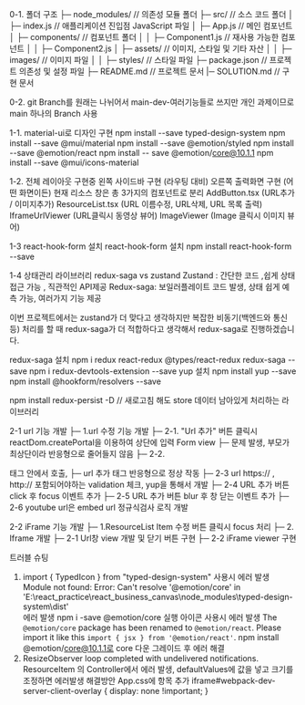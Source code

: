 0-1. 폴더 구조
├─ node_modules/ // 의존성 모듈 폴더
├─ src/ // 소스 코드 폴더
│ ├─ index.js // 애플리케이션 진입점 JavaScript 파일
│ ├─ App.js // 메인 컴포넌트
│ ├─ components/ // 컴포넌트 폴더
│ │ ├─ Component1.js // 재사용 가능한 컴포넌트
│ │ ├─ Component2.js
│ ├─ assets/ // 이미지, 스타일 및 기타 자산
│ │ ├─ images/ // 이미지 파일
│ │ ├─ styles/ // 스타일 파일
├─ package.json // 프로젝트 의존성 및 설정 파일
├─ README.md // 프로젝트 문서
|─ SOLUTION.md // 구현 문서

0-2. git Branch를 원래는 나뉘어서 main-dev-여러기능들로 쓰지만
개인 과제이므로 main 하나의 Branch 사용

1-1. material-ui로 디자인 구현
npm install --save typed-design-system
npm install --save @mui/material
npm install --save @emotion/styled
npm install --save @emotion/react
npm install -- save @emotion/core@10.1.1
npm install --save @mui/icons-material

1-2. 전체 레이아웃 구현중
왼쪽 사이드바 구현 (라우팅 대비)
오른쪽 출력화면 구현 (어떤 화면이든)
현재 리소스 창은 총 3가지의 컴포넌트로 분리
AddButton.tsx (URL추가 / 이미지추가)
ResourceList.tsx (URL 이름수정, URL삭제, URL 목록 출력)
IframeUrlViewer (URL클릭시 동영상 뷰어)
ImageViewer (Image 클릭시 이미지 뷰어)

1-3 react-hook-form 설치
react-hook-form 설치
npm install react-hook-form --save

1-4 상태관리 라이브러리
redux-saga vs zustand
Zustand : 간단한 코드 ,쉽게 상태접근 가능 , 직관적인 API제공
Redux-saga: 보일러플레이트 코드 발생, 상태 쉽게 예측 가능, 여러가지 기능 제공

이번 프로젝트에서는 zustand가 더 맞다고 생각하지만
복잡한 비동기(백엔드와 통신 등) 처리를 할 때 redux-saga가 더 적합하다고 생각해서 redux-saga로 진행하겠습니다.

redux-saga 설치
npm i redux react-redux @types/react-redux redux-saga --save
npm i redux-devtools-extension --save
yup 설치
npm install yup --save
npm install @hookform/resolvers --save

npm install redux-persist -D // 새로고침 해도 store 데이터 남아있게 처리하는 라이브러리

2-1 url 기능 개발
├─ 1.url 수정 기능 개발
├─ 2-1. "Url 추가" 버튼 클릭시 reactDom.createPortal을 이용하여 상단에 입력 Form view
├─ 문제 발생, 부모가 최상단이라 반응형으로 줄어들지 않음
├─ 2-2. <div position="relative"> 태그 안에서 호출,
├─ url 추가 태그 반응형으로 정상 작동
├─ 2-3 url https:// , http:// 포함되어야하는 validation 체크, yup을 통해서 개발
├─ 2-4 URL 추가 버튼 click 후 focus 이벤트 추가
├─ 2-5 URL 추가 버튼 blur 후 창 닫는 이벤트 추가
├─ 2-6 youtube url은 embed url 정규식검사 로직 개발

2-2 iFrame 기능 개발
├─ 1.ResourceList Item 수정 버튼 클릭시 focus 처리
├─ 2. Iframe 개발
├─ 2-1 Url창 view 개발 및 닫기 버튼 구현
├─ 2-2 iFrame viewer 구현

트러블 슈팅

1. import { TypedIcon } from "typed-design-system" 사용시 에러 발생
   Module not found: Error: Can't resolve '@emotion/core' in 'E:\react_practice\react_business_canvas\node_modules\typed-design-system\dist'  
   에러 발생
   npm i -save @emotion/core 실행
   아이콘 사용시 에러 발생
   The `@emotion/core` package has been renamed to `@emotion/react`. Please import it like this `import { jsx } from '@emotion/react'`.
   npm install @emotion/core@10.1.1로 core 다운 그레이드 후 에러 해결
2. ResizeObserver loop completed with undelivered notifications.
   ResourceItem 의 Controller에서 에러 발생, defaultValues에 값을 넣고 크기를 조정하면 에러발생
   해결방안
   App.css에 항목 추가
   iframe#webpack-dev-server-client-overlay {
   display: none !important;
   }
